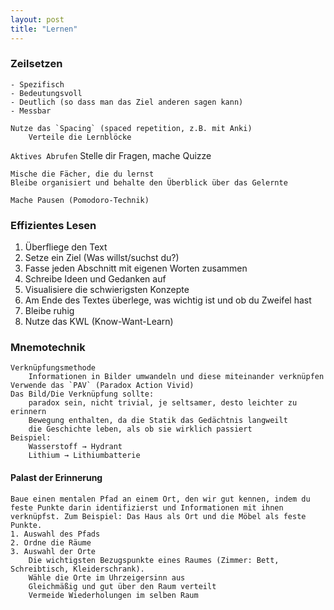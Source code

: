 ```yaml
---
layout: post
title: "Lernen"
---
```

### Zeilsetzen  
   
    - Spezifisch
    - Bedeutungsvoll
    - Deutlich (so dass man das Ziel anderen sagen kann)
    - Messbar
  
    Nutze das `Spacing` (spaced repetition, z.B. mit Anki)
        Verteile die Lernblöcke
   `Aktives Abrufen`
        Stelle dir Fragen, mache Quizze

    Mische die Fächer, die du lernst
    Bleibe organisiert und behalte den Überblick über das Gelernte
    
    Mache Pausen (Pomodoro-Technik)

### Effizientes Lesen

1. Überfliege den Text
2. Setze ein Ziel (Was willst/suchst du?)
3. Fasse jeden Abschnitt mit eigenen Worten zusammen
4. Schreibe Ideen und Gedanken auf
5. Visualisiere die schwierigsten Konzepte
6. Am Ende des Textes überlege, was wichtig ist und ob du Zweifel hast
7. Bleibe ruhig
8. Nutze das KWL (Know-Want-Learn)

### Mnemotechnik
    Verknüpfungsmethode
        Informationen in Bilder umwandeln und diese miteinander verknüpfen
    Verwende das `PAV` (Paradox Action Vivid)
    Das Bild/Die Verknüpfung sollte:
        paradox sein, nicht trivial, je seltsamer, desto leichter zu erinnern
        Bewegung enthalten, da die Statik das Gedächtnis langweilt
        die Geschichte leben, als ob sie wirklich passiert
    Beispiel:
        Wasserstoff → Hydrant
        Lithium → Lithiumbatterie

#### Palast der Erinnerung
    Baue einen mentalen Pfad an einem Ort, den wir gut kennen, indem du feste Punkte darin identifizierst und Informationen mit ihnen verknüpfst. Zum Beispiel: Das Haus als Ort und die Möbel als feste Punkte.
    1. Auswahl des Pfads
    2. Ordne die Räume
    3. Auswahl der Orte
        Die wichtigsten Bezugspunkte eines Raumes (Zimmer: Bett, Schreibtisch, Kleiderschrank).
        Wähle die Orte im Uhrzeigersinn aus
        Gleichmäßig und gut über den Raum verteilt
        Vermeide Wiederholungen im selben Raum
